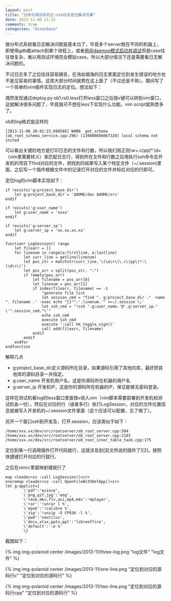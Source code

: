 ```yaml
---
layout: post
title: "分布式调试系列之:vim日志定位解决方案"
date: 2013-11-08 21:31
comments: true
categories: "Oceanbase"
---
```


  做分布式系统看日志解决问题是基本功了，毕竟多个server跑在不同的机器上，即使用gdb能attach到某个进程上，或者[用非daemon模式启动并调试][1]但是case往往很复杂，难以用测试环境完全模拟case，所以大部分情况下还是需要看日志解决问题的。

  不过日志多了之后往往容易跟丢，在浩如烟海的日志里面定位到发生错误的地方也不是见容易的事情。这周大部分时间就费在这上面了（不过还是不熟）。期间写了一个简单的vim插件实现日志的定位。想法如下：

<!-- more -->

  偶然发现通过deploy.py ob1.rs0.less打开less窗口之后按v键可以转到vim窗口，这就解决很多问题了，毕竟我可不想在less下实现什么功能。vim script就熟悉多了。

  ob的log格式是这样的

  	[2013-11-08 20:02:23.698586] WARN  get_schema (ob_root_schema_service.cpp:296) [139800896067328] local schema not inited 

  可以看出关键的地方是打印日志的文件和行数，所以我们用正则\w+.c(pp)*:\d+（vim里需要转义）来匹配日志行，得到所在文件和行数之后用执行ssh命令去开发机的项目下find对应的文件，把找到的结果写入某个特定文件（~/.session)里面，之后写一个插件根据文件中的记录打开对应的文件并标红对应的行即可。

  定位log的vim脚本实现如下：

	if !exists('g:project_base_dir')
	    let g:project_base_dir = '$HOME/dev $HOME/src'
	endif

	if !exists('g:user_name')
	    let g:user_name = 'xxxx'
	endif

	if !exists('g:server_ip')
	    let g:server_ip = 'xx.xx.xx.xx'
	endif

	function! LogSession() range
	    let filearr = []
	    for linenum in range(a:firstline, a:lastline)
	        let curr_line = getline(linenum)
	        let pos_str = matchstr(curr_line,'\(\w\+\)\.c\(pp\)*:\(\d\+\)')
	        let pos_arr = split(pos_str, ":")
	        if !empty(pos_arr)
	            let filename = pos_arr[0]
	            let linenum = pos_arr[1]
	            if index(filearr, filename) == -1
	                "generate file list
	                let session_cmd = "find ". g:project_base_dir ." -name ". filename .' -exec echo "{}"":'.linenum.'" >>~/.session \;'
	                let ssh_cmd = "!ssh ".g:user_name.'@'.g:server_ip." \'".session_cmd."\'"
	                echo ssh_cmd
	                execute ssh_cmd
	                execute ':call Vm_toggle_sign()'
	                call add(filearr, filename)
	            endif
	        endif
	    endfor
	endfunction
  
  解释几点

  * g:project_base_dir定义源码所在目录，如果源码引用了其他的库，最好把其他库的源码目录一并指定。
  * g:user_name 开发机用户名，这是你源码所在机器的用户名
  * g:server_ip 开发机IP，这是你的源码所在机器的IP，保证能够无密码登录。

  这样在测试机看log的less窗口里面按v进入vim（vim脚本需要部署到开发机和测试机各一份），然后在对应的行（或者多行）执行LogSession，对应的文件位置信息就被写入开发机的~/.session文件里面（这个应该可以配置，忘了做了）。

  另开一个窗口ssh到开发及，打开.session，应该类似于如下：

  	/home/xxx.xx/dev/src/rootserver/ob_root_server.cpp:584
	/home/xxx.xx/dev/src/rootserver/ob_root_server.cpp:2183
	/home/xxx.xx/dev/src/rootserver/ob_root_inner_table_task.cpp:175
  
  定位到某一行调用插件打开代码就行，这就涉及到[前文所说的插件了][2]。按照快捷键打开对应的行就行。

  之后在vimrc里面映射键就行了

  	map <leader>ss :call LogSession()<cr>
  	nnoremap <leader>co :call OpenFileWithDefApp()<cr>
	let g:applist={
            \'pdf':'evince',
            \'png,gif,jpg':'eog',
            \'rmvb,mkv,flv,avi,mp4,m4v':'mplayer',
            \'rar':'!unrar l %',
            \'epub':'!calibre %',
            \'zip':'!unzip -O CP936 -l %',
            \'pwd':'nautilus',
            \'docx,xlsx,pptx,ppt':'libreoffice',
            \'default':':e %'
            \}
  
  截图如下：

  {% img img-polaroid center /images/2013-11/three-log.png "log文件" "log文件" %}

  {% img img-polaroid center /images/2013-11/one-line.png "定位到对应的源码行c" "定位到对应的源码行" %}

  {% img img-polaroid center /images/2013-11/two-line.png "定位到对应的源码行cpp" "定位到对应的源码行" %}

[1]: http://cxh.me/2013/10/29/use-gdb-to-test-multi-servers-in-ob/ "用gdb调试分布式系统（OB中的应用）"

